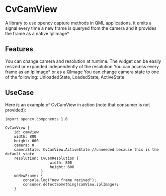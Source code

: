 CvCamView
============

A library to use opencv capture methods in QML applications, it emits a signal
every time a new frame is queryed from the camera and it provides the frame
as a native IplImage*

Features
--------
You can change camera and resolution at runtime. The widget can be easily resized
or expanded independently of the resolution
You can access every frame as an IplImage* or as a QImage
You can change camera state to one of the following: UnloadedState, LoadedState, ActiveState

UseCase
------
Here is an example of CvCamView in action (note that consumer is not provided):

    import opencv.components 1.0

    CvCamView {
        id: camView
        width: 800
        height: 600
        camera: 0
        cameraState: CvCamView.ActiveState //unneeded because this is the default state
        resolution: CvCamResolution {
                        width: 800
                        height: 600
                    }
        onNewFrame: {
            console.log("new frame recived");
            consumer.detectSomething(camView.iplImage);
        }

